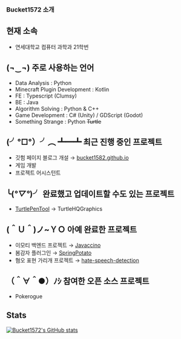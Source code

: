 ### Bucket1572 소개

## 현재 소속
- 연세대학교 컴퓨터 과학과 21학번

## (¬‿¬) 주로 사용하는 언어
- Data Analysis : Python
- Minecraft Plugin Development : Kotlin
- FE : Typescript (Clumsy)
- BE : Java
- Algorithm Solving : Python & C++
- Game Development : C# (Unity) / GDScript (Godot)
- Something Strange : Python ~~Turtle~~

## (╯°□°）╯︵ ┻━┻ 최근 진행 중인 프로젝트
- 깃험 페이지 블로그 개설 → [bucket1582.github.io](https://github.com/bucket1582/bucket1582.github.io)
- 게임 개발
- 프로젝트 어시스턴트

## ╰(*°▽°*)╯ 완료했고 업데이트할 수도 있는 프로젝트
- [TurtlePenTool](https://github.com/bucket1582/TurtlePenTool) → TurtleHQGraphics


## (＾Ｕ＾)ノ~ＹＯ 아예 완료한 프로젝트
- 이모티 백엔드 프로젝트 → [Javaccino](https://github.com/PoolC/Javaccino)
- 봄감자 플러그인 → [SpringPotato](https://github.com/bucket1582/SpringPotato)
- 혐오 표현 가리개 프로젝트 → [hate-speech-detection](https://github.com/bucket1582/hate-speech-detection)

## （＾∀＾●）ﾉｼ 참여한 오픈 소스 프로젝트
- Pokerogue

## Stats
[![Bucket1572's GitHub stats](https://github-readme-stats.vercel.app/api?username=bucket1582)](https://github.com/bucket1582)
